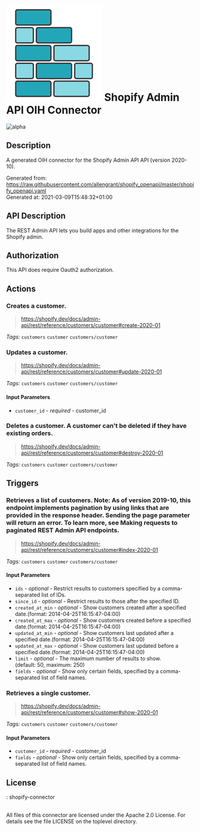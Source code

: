 # ![LOGO](logo.png) Shopify Admin API OIH Connector

![alpha](https://img.shields.io/badge/Status-Alpha-yellow.svg)

## Description

A generated OIH connector for the Shopify Admin API API (version 2020-10).

Generated from: https://raw.githubusercontent.com/allengrant/shopify_openapi/master/shopify_openapi.yaml<br/>
Generated at: 2021-03-09T15:48:32+01:00

## API Description

The REST Admin API lets you build apps and other integrations for the Shopify admin.<br/>

## Authorization

This API does require Oauth2 authorization.

## Actions

### Creates a customer.
> https://shopify.dev/docs/admin-api/rest/reference/customers/customer#create-2020-01<br/>

*Tags:* `customers` `customer` `customers/customer`

### Updates a customer.
> https://shopify.dev/docs/admin-api/rest/reference/customers/customer#update-2020-01<br/>

*Tags:* `customers` `customer` `customers/customer`

#### Input Parameters
* `customer_id` - _required_ - customer_id<br/>

### Deletes a customer. A customer can't be deleted if they have existing orders.
> https://shopify.dev/docs/admin-api/rest/reference/customers/customer#destroy-2020-01<br/>

*Tags:* `customers` `customer` `customers/customer`

## Triggers


### Retrieves a list of customers. Note: As of version 2019-10, this endpoint implements pagination by using links that are provided in the response header. Sending the page parameter will return an error. To learn more, see Making requests to paginated REST Admin API endpoints.
> https://shopify.dev/docs/admin-api/rest/reference/customers/customer#index-2020-01<br/>

*Tags:* `customers` `customer` `customers/customer`

#### Input Parameters
* `ids` - _optional_ - Restrict results to customers specified by a comma-separated list of IDs.<br/>
* `since_id` - _optional_ - Restrict results to those after the specified ID.<br/>
* `created_at_min` - _optional_ - Show customers created after a specified date.(format: 2014-04-25T16:15:47-04:00)<br/>
* `created_at_max` - _optional_ - Show customers created before a specified date.(format: 2014-04-25T16:15:47-04:00)<br/>
* `updated_at_min` - _optional_ - Show customers last updated after a specified date.(format: 2014-04-25T16:15:47-04:00)<br/>
* `updated_at_max` - _optional_ - Show customers last updated before a specified date.(format: 2014-04-25T16:15:47-04:00)<br/>
* `limit` - _optional_ - The maximum number of results to show.<br/>
                  (default: 50, maximum: 250)<br/>
* `fields` - _optional_ - Show only certain fields, specified by a comma-separated list of field names.<br/>

### Retrieves a single customer.
> https://shopify.dev/docs/admin-api/rest/reference/customers/customer#show-2020-01<br/>

*Tags:* `customers` `customer` `customers/customer`

#### Input Parameters
* `customer_id` - _required_ - customer_id<br/>
* `fields` - _optional_ - Show only certain fields, specified by a comma-separated list of field names.<br/>


## License

: shopify-connector<br/>
                    <br/>

All files of this connector are licensed under the Apache 2.0 License. For details
see the file LICENSE on the toplevel directory.
